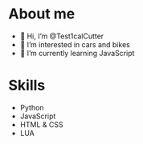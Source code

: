 <h1>About me</h1>

- 👋 Hi, I’m @Test1calCutter
- 👀 I’m interested in cars and bikes
- 🌱 I’m currently learning JavaScript


<h1>Skills</h1>

- Python
- JavaScript
- HTML & CSS
- LUA

<!---
Test1calCutter/Test1calCutter is a ✨ special ✨ repository because its `README.md` (this file) appears on your GitHub profile.
You can click the Preview link to take a look at your changes.
--->
